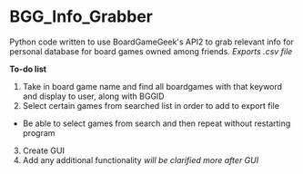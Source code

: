 # BGG_Info_Grabber
Python code written to use BoardGameGeek's API2 to grab relevant info for personal database for board games owned among friends.
*Exports .csv file*

**To-do list**
1) Take in board game name and find all boardgames with that keyword and display to user, along with BGGID
2) Select certain games from searched list in order to add to export file
  - Be able to select games from search and then repeat without restarting program
3) Create GUI
4) Add any additional functionality *will be clarified more after GUI*
